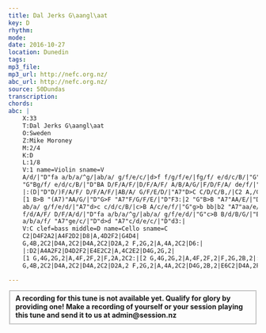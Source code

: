 ```yaml
---
title: Dal Jerks G\aangl\aat
key: D
rhythm: 
mode:
date: 2016-10-27
location: Dunedin
tags:
mp3_file:
mp3_url: http://nefc.org.nz/
abc_url: http://nefc.org.nz/
source: 50Dundas
transcription:
chords: 
abc: |
    X:33
    T:Dal Jerks G\aangl\aat
    O:Sweden
    Z:Mike Moroney
    M:2/4
    K:D
    L:1/8
    V:1 name=Violin sname=V
    A/d/|"D"fa a/b/a/^g/|ab/a/ g/f/e/c/|d>f f/g/f/e/|fg/f/ e/d/c/B/|"G"B/d/B/G/ B/d/B/G/|
    "G"Bg/f/ e/d/c/B/|"D"BA D/F/A/F/|D/F/A/F/ A/B/A/G/|F/D/F/A/ de/f/|"A7"gg/e/ c/A/B/c/|"D"d3:|
    |:(D|"D"D/)F/A/F/ D/F/A/F/|AB/A/ G/F/E/D/|"A7"D>C C/D/C/B,/|C2 A,/C/E/F/|"G"G>B BB|
    [1 B>B "(A7)"AA/G/|"D"G>F "A7"F/G/F/E/|"D"F3:|2 "G"B>B "A7"AA/E/|"D"E>D "A7"D/E/D/C/|"D"D3|:A/d/||"D"fa a/b/a/^g/|
    ab/a/ g/f/e/d/|"A7"d>c c/d/c/B/|c>B A/c/e/f/|"G"g>b bb|b2 "A7"aa/e/|"D"gf f/g/f/e/|
    f/d/A/F/ D/F/A/d/|"D"fa a/b/a/^g/|ab/a/ g/f/e/d/|"G"c>B B/d/B/G/|"Em"B3 A/G/|"D"FA df|
    a/b/a/f/ "A7"ge/c/|"D"d>d "A7"c/d/e/c/|"D"d3:|
    V:C clef=bass middle=D name=Cello sname=C
    C2|D4F2A2|A4F2D2|D8|A,4D2F2|G4D4|
    G,4B,2C2|D4A,2C2|D4A,2C2|D2A,2 F,2G,2|A,4A,2C2|D6:|
    |:D2|A4A2F2|D4D2F2|E4E2C2|A,4C2E2|D4G,2G,2|
    [1 G,4G,2G,2|A,4F,2F,2|F,2A,2C2:|[2 G,4G,2G,2|A,4F,2F,2|F,2G,2B,2|:A,2|D4F2A2|A4F2D2|D8|A,4C2F2|G4D4|
    G,4B,2C2|D4A,2C2|D4A,2C2|D2A,2 F,2G,2|A,4A,2C2|D4G,2B,2|E6C2|D4A,2F,2|D,4A,2G,2|F,4G,2A,2|F,6:|

---
```

<fieldset><strong>A recording for this tune is not available yet. Qualify for glory by providing one!
Make a recording of yourself or your session playing this tune and send it to us at admin@session.nz</strong></fieldset><br />
